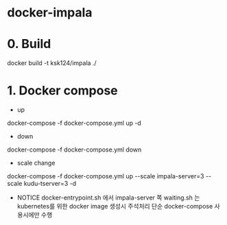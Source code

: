 # docker-impala

# 0. Build
docker build -t ksk124/impala ./

# 1. Docker compose

- up

docker-compose -f docker-compose.yml up -d

- down

docker-compose -f docker-compose.yml down

- scale change

docker-compose -f docker-compose.yml up --scale impala-server=3 --scale kudu-tserver=3 -d

- NOTICE
docker-entrypoint.sh 에서 impala-server 쪽 waiting.sh 는 kubernetes를 위한 docker image 생성시 주석처리
단순 docker-compose 사용시에만 수행

